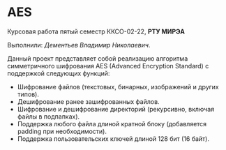 # AES
Курсовая работа пятый семестр ККСО-02-22, **РТУ МИРЭА**

Выполнили: _Дементьев Владимир Николаевич_.

Данный проект представляет собой реализацию алгоритма симметричного шифрования AES (Advanced Encryption Standard) с поддержкой следующих функций:

- Шифрование файлов (текстовых, бинарных, изображений и других типов).
- Дешифрование ранее зашифрованных файлов.
- Шифрование и дешифрование директорий (рекурсивно, включая файлы в подпапках).
- Поддержка любого файла длиной кратной блоку (добавляется padding при необходимости).
- Поддержка пользовательских ключей длиной 128 бит (16 байт).
